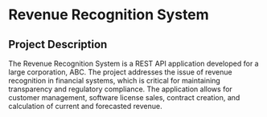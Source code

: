 # Revenue Recognition System

## Project Description

The Revenue Recognition System is a REST API application developed for a large corporation, ABC. The project addresses the issue of revenue recognition in financial systems, which is critical for maintaining transparency and regulatory compliance. The application allows for customer management, software license sales, contract creation, and calculation of current and forecasted revenue.
